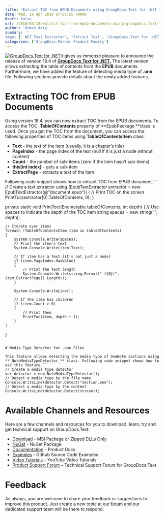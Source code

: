```yaml
---
title: 'Extract TOC from EPUB Documents using GroupDocs.Text for .NET 18.4'
date: Wed, 18 Apr 2018 07:05:55 +0000
draft: false
url: /2018/04/18/extract-toc-from-epub-documents-using-groupdocs.text-for-.net-18.4/
author: 'Usman Aziz'
summary: ''
tags: ['.NET Text Extractor', 'Extract Text', 'GroupDocs.Text for .NET Releases', 'Text Extraction API for .NET', 'Text Extractor']
categories: ['GroupDocs.Parser Product Family']
---
```


[![GroupDocs.Text for .NET](http://blog.groupdocs.com/wp-content/uploads/sites/4/2017/04/groupdocs.text-for-dotnet.png)](https://products.groupdocs.com/)It gives us immense pleasure to announce the release of version 18.4 of **[GroupDocs.Text for .NET.](https://products.groupdocs.com/)** The latest version allows extracting the table of contents from the **EPUB** documents. Furthermore, we have added the feature of detecting media type of **.one** file. Following sections provide details about the newly added features.

# Extracting TOC from EPUB Documents

Using version 18.4, you can now extract TOC from the EPUB documents. To access the TOC, **TableOfContents** property of **EpubPackage **class is used. Once you get the TOC from the document, you can access the following properties of TOC items using **TableOfContentsItem** class:

*   **Text** \- the text of the item (usually, it is a chapter’s title)
*   **PageIndex** \- the page index of the text (null if it is just a node without content)
*   **Count** \- the number of sub-items (zero if the item hasn’t sub-items)
*   **this\[int index\]** - gets a sub-item
*   **ExtractPage** \- extracts a text of the item

Following code snippet shows how to extract TOC from EPUB document.```
// Create a text extractor
using (EpubTextExtractor extractor = new EpubTextExtractor(@"document.epub"))
{
    // Print TOC on the screen
    PrintToc(extractor[0].TableOfContents, 0);
}
 
private static void PrintToc(IEnumerable tableOfContents, int depth)
{
    // Use spaces to indicate the depth of the TOC item
    string spaces = new string(' ', depth);
 
    // Iterate over items
    foreach (TableOfContentsItem item in tableOfContents)
    {
        System.Console.Write(spaces);
        // Print the item's text
        System.Console.Write(item.Text);
 
        // If item has a text (it's not just a node)
        if (item.PageIndex.HasValue)
        {
            // Print the text length
            System.Console.Write(string.Format(" ({0})", item.ExtractPage().Length));
        }
 
        System.Console.WriteLine();
 
        // If the item has children
        if (item.Count > 0)
        {
            // Print them
            PrintToc(item, depth + 1);
        }
    }
}
```

# Media Type Detector for .one Files

This feature allows detecting the media type of OneNote sections using **_NoteMediaTypeDetector_** class. Following code snippet shows how to use this feature.```
// Create a media type detector
var detector = new NoteMediaTypeDetector();
// Detect a media type by the file name
Console.WriteLine(detector.Detect("section.one");
// Detect a media type by the content
Console.WriteLine(detector.Detect(stream));
```

# Available Channels and Resources

Here are a few channels and resources for you to download, learn, try and get technical support on GroupDocs.Text:

*   [Download](http://downloads.groupdocs.com/text/net "GroupDocs.Text dll and msi") - MSI Package or Zipped DLLs Only
*   [NuGet](https://www.nuget.org/packages/groupdocs.text "GroupDocs.Text Nuget Package") - NuGet Package
*   [Documentation](https://docs.groupdocs.com/ "GroupDocs.Text Documentation") - Product Docs
*   [Examples](https://github.com/groupdocs-text/GroupDocs.Text-for-.NET "GroupDocs.Text Github repository") - Github Source Code Examples
*   [Video Tutorials](https://www.youtube.com/playlist?list=PL25CTxMCj5vPQyfL8Tkz8XH7yOPhrglb7 "GroupDocs.Text for .NET tutorials") – YouTube Video Tutorials
*   [Product Support Forum](https://forum.groupdocs.com/c/text "GroupDocs.Text for .NET Support forum") – Technical Support Forum for GroupDocs.Text

# Feedback

As always, you are welcome to share your feedback or suggestions to improve this product. Just create a new topic at our [forum](https://forum.groupdocs.com/c/text) and our dedicated support team will be there to respond.




